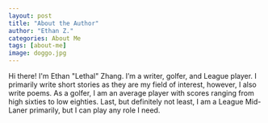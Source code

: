 ```yaml
---
layout: post
title: "About the Author"
author: "Ethan Z."
categories: About Me
tags: [about-me]
image: doggo.jpg
---
```


Hi there! I'm Ethan "Lethal" Zhang. I’m a writer, golfer, and League player. I primarily write short stories as they are my field of interest, however, I also write poems. As a golfer, I am an average player with scores ranging from high sixties to low eighties. Last, but definitely not least, I am a League Mid-Laner primarily, but I can play any role I need.
